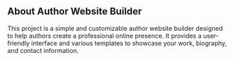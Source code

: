 
## About Author Website Builder

This project is a simple and customizable author website builder designed to help authors create a professional online presence. It provides a user-friendly interface and various templates to showcase your work, biography, and contact information.
